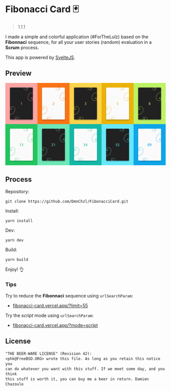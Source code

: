 # Fibonacci Card 🃏

> 1.1.1

I made a simple and colorful application (#ForTheLulz) based on the **Fibonnaci** sequence, for all your user stories (random) evaluation in a **Scrum** process.

This app is powered by [SvelteJS](https://svelte.dev/).

## Preview

![Cards](./preview.png)

## Process

Repository:

```
git clone https://github.com/DmnChzl/FibonacciCard.git
```

Install:

```
yarn install
```

Dev:

```
yarn dev
```

Build:

```
yarn build
```

Enjoy! 👌

### Tips

Try to reduce the **Fibonnaci** sequence using `urlSearchParam`:
- [fibonacci-card.vercel.app/?limit=55](https://fibonacci-card.vercel.app/?limit=55)

Try the _script_ mode using `urlSearchParam`:
- [fibonacci-card.vercel.app/?mode=script](https://fibonacci-card.vercel.app/?mode=script)

## License

```
"THE BEER-WARE LICENSE" (Revision 42):
<phk@FreeBSD.ORG> wrote this file. As long as you retain this notice you
can do whatever you want with this stuff. If we meet some day, and you think
this stuff is worth it, you can buy me a beer in return. Damien Chazoule
```
